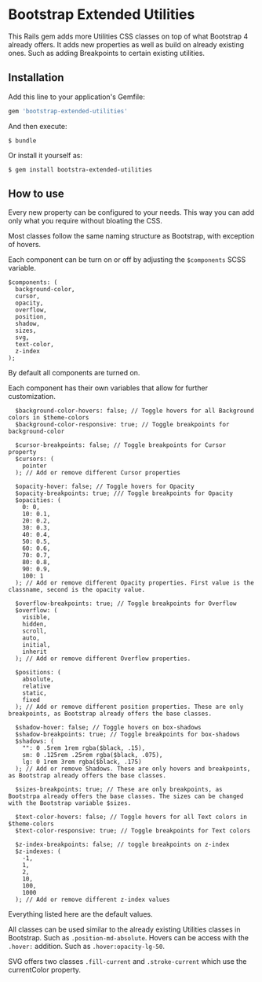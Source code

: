 # Bootstrap Extended Utilities

This Rails gem adds more Utilities CSS classes on top of what Bootstrap 4 already offers. It adds new properties as well as build on already existing ones. Such as adding Breakpoints to certain existing utilities.

## Installation

Add this line to your application's Gemfile:

```ruby
gem 'bootstrap-extended-utilities'
```

And then execute:

    $ bundle

Or install it yourself as:

    $ gem install bootstra-extended-utilities

## How to use

Every new property can be configured to your needs. This way you can add only what you require without bloating the CSS.

Most classes follow the same naming structure as Bootstrap, with exception of hovers.

Each component can be turn on or off by adjusting the `$components` SCSS variable.

```
$components: (
  background-color,
  cursor,
  opacity,
  overflow,
  position,
  shadow,
  sizes,
  svg,
  text-color,
  z-index
);
```
By default all components are turned on.

Each component has their own variables that allow for further customization.
```
  $background-color-hovers: false; // Toggle hovers for all Background colors in $theme-colors
  $background-color-responsive: true; // Toggle breakpoints for background-color

  $cursor-breakpoints: false; // Toggle breakpoints for Cursor property
  $cursors: (
    pointer
  ); // Add or remove different Cursor properties

  $opacity-hover: false; // Toggle hovers for Opacity
  $opacity-breakpoints: true; /// Toggle breakpoints for Opacity
  $opacities: (
    0: 0,
    10: 0.1,
    20: 0.2,
    30: 0.3,
    40: 0.4,
    50: 0.5,
    60: 0.6,
    70: 0.7,
    80: 0.8,
    90: 0.9,
    100: 1
  ); // Add or remove different Opacity properties. First value is the classname, second is the opacity value.

  $overflow-breakpoints: true; // Toggle breakpoints for Overflow
  $overflow: (
    visible,
    hidden,
    scroll,
    auto,
    initial,
    inherit
  ); // Add or remove different Overflow properties.

  $positions: (
    absolute,
    relative
    static,
    fixed
  ); // Add or remove different position properties. These are only breakpoints, as Bootstrap already offers the base classes.

  $shadow-hover: false; // Toggle hovers on box-shadows
  $shadow-breakpoints: true; // Toggle breakpoints for box-shadows
  $shadows: (
    "": 0 .5rem 1rem rgba($black, .15),
    sm: 0 .125rem .25rem rgba($black, .075),
    lg: 0 1rem 3rem rgba($black, .175)
  ); // Add or remove Shadows. These are only hovers and breakpoints, as Bootstrap already offers the base classes.

  $sizes-breakpoints: true; // These are only breakpoints, as Bootstrpa already offers the base classes. The sizes can be changed with the Bootstrap variable $sizes.

  $text-color-hovers: false; // Toggle hovers for all Text colors in $theme-colors
  $text-color-responsive: true; // Toggle breakpoints for Text colors

  $z-index-breakpoints: false; // toggle breakpoints on z-index
  $z-indexes: (
    -1,
    1,
    2,
    10,
    100,
    1000
  ); // Add or remove different z-index values
```

Everything listed here are the default values.

All classes can be used similar to the already existing Utilities classes in Bootstrap. Such as `.position-md-absolute`. Hovers can be access with the `.hover:` addition. Such as `.hover:opacity-lg-50`.

SVG offers two classes `.fill-current` and `.stroke-current` which use the currentColor property.
